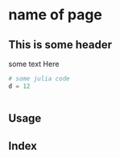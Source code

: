 # name of page

## This is some header

some text Here

```julia
# some julia code
d = 12
```

```@contents
```

## Usage

## Index

```@index
```
